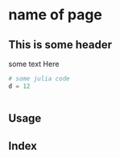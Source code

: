 # name of page

## This is some header

some text Here

```julia
# some julia code
d = 12
```

```@contents
```

## Usage

## Index

```@index
```
